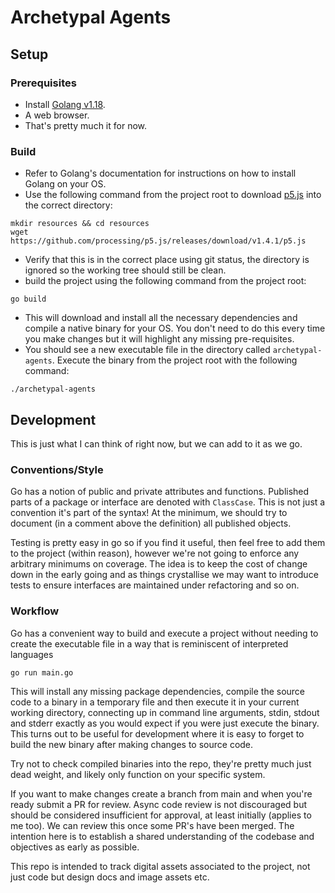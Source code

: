# Archetypal Agents

## Setup

### Prerequisites

 - Install [Golang v1.18](https://go.dev/dl/).
 - A web browser.
 - That's pretty much it for now.

### Build

 - Refer to Golang's documentation for instructions on how to install Golang on your OS.
 - Use the following command from the project root to download [p5.js](https://p5js.org/download/) into the correct directory:
```shell
mkdir resources && cd resources
wget https://github.com/processing/p5.js/releases/download/v1.4.1/p5.js
```
 - Verify that this is in the correct place using git status, the directory is ignored so the working tree should still be clean.
 - build the project using the following command from the project root:
```shell
go build
```
 - This will download and install all the necessary dependencies and compile a native binary for your OS. You don't need to do this every time you make changes but it will highlight any missing pre-requisites.
 - You should see a new executable file in the directory called `archetypal-agents`. Execute the binary from the project root with the following command:
```shell
./archetypal-agents
```

## Development

This is just what I can think of right now, but we can add to it as we go.

### Conventions/Style
Go has a notion of public and private attributes and functions. Published parts of a package or interface are denoted with `ClassCase`. This is not 
just a convention it's part of the syntax! At the minimum, we should try to document (in a comment above the definition) all published objects.

Testing is pretty easy in go so if you find it useful, then feel free to add them to the project (within reason), however we're not going to enforce any
arbitrary minimums on coverage. The idea is to keep the cost of change down in the early going and as things crystallise we may want to introduce tests to
ensure interfaces are maintained under refactoring and so on.

### Workflow

Go has a convenient way to build and execute a project without needing to create the executable file in a way that is reminiscent of interpreted languages
```shell
go run main.go
```
This will install any missing package dependencies, compile the source code to a binary in a temporary file and then execute it in your current working directory, connecting up in command line arguments, stdin, stdout and stderr exactly as you would expect if you were just execute the binary.
This turns out to be useful for development where it is easy to forget to build the new binary after making changes to source code.

Try not to check compiled binaries into the repo, they're pretty much just dead weight, and likely only function on your specific system.

If you want to make changes create a branch from main and when you're ready submit a PR for review. Async code review is not discouraged but should
be considered insufficient for approval, at least initially (applies to me too). We can review this once some PR's have been merged. The intention here
is to establish a shared understanding of the codebase and objectives as early as possible.

This repo is intended to track digital assets associated to the project, not just code but design docs and image assets etc.


